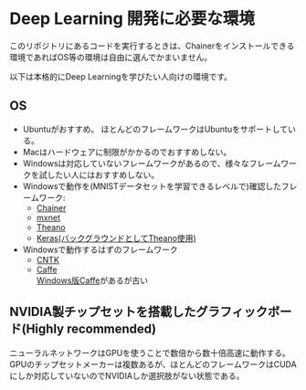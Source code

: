 # Deep Learning 開発に必要な環境

このリポジトリにあるコードを実行するときは、Chainerをインストールできる環境であればOS等の環境は自由に選んでかまいません。

以下は本格的にDeep Learningを学びたい人向けの環境です。

## OS

* Ubuntuがおすすめ。
ほとんどのフレームワークはUbuntuをサポートしている。
* Macはハードウェアに制限がかかるのでおすすめしない。
* Windowsは対応していないフレームワークがあるので、様々なフレームワークを試したい人にはおすすめしない。  
* Windowsで動作を(MNISTデータセットを学習できるレベルで)確認したフレームワーク:
    * [Chainer](http://chainer.org/)
    * [mxnet](http://mxnet.io/)
    * [Theano](http://deeplearning.net/software/theano/index.html)
    * [Keras(バックグラウンドとしてTheano使用)](https://keras.io/ja/)
* Windowsで動作するはずのフレームワーク
    * [CNTK](https://github.com/Microsoft/CNTK)
    * [Caffe](http://caffe.berkeleyvision.org/)  
    [Windows版Caffe](https://github.com/niuzhiheng/caffe)があるが古い

## NVIDIA製チップセットを搭載したグラフィックボード(Highly recommended)

ニューラルネットワークはGPUを使うことで数倍から数十倍高速に動作する。
GPUのチップセットメーカーは複数あるが、ほとんどのフレームワークはCUDAにしか対応していないのでNVIDIAしか選択肢がない状態である。
